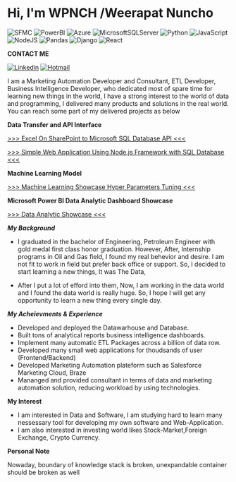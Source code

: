 # Hi, I'm WPNCH /Weerapat Nuncho 


![SFMC](https://img.shields.io/badge/Salesforce-00A1E0?style=for-the-badge&logo=Salesforce&logoColor=white) ![PowerBI](	https://img.shields.io/badge/PowerBI-F2C811?style=for-the-badge&logo=Power%20BI&logoColor=white) ![Azure](https://img.shields.io/badge/azure-%230072C6.svg?style=for-the-badge&logo=microsoftazure&logoColor=white)	![MicrosoftSQLServer](https://img.shields.io/badge/Microsoft%20SQL%20Sever-CC2927?style=for-the-badge&logo=microsoft%20sql%20server&logoColor=white) ![Python](https://img.shields.io/badge/python-3670A0?style=for-the-badge&logo=python&logoColor=ffdd54) ![JavaScript](https://img.shields.io/badge/javascript-%23323330.svg?style=for-the-badge&logo=javascript&logoColor=%23F7DF1E) ![NodeJS](https://img.shields.io/badge/node.js-6DA55F?style=for-the-badge&logo=node.js&logoColor=white) 	 ![Pandas](https://img.shields.io/badge/pandas-%23150458.svg?style=for-the-badge&logo=pandas&logoColor=white) ![Django](https://img.shields.io/badge/django-%23092E20.svg?style=for-the-badge&logo=django&logoColor=white) ![React](https://img.shields.io/badge/react-%2320232a.svg?style=for-the-badge&logo=react&logoColor=%2361DAFB)

**CONTACT ME** 

[![Linkedin](https://img.shields.io/badge/LinkedIn-0077B5?style=for-the-badge&logo=linkedin&logoColor=white)](https://www.linkedin.com/in/weerapat-nuncho-0258231b9)
[![Hotmail](https://img.shields.io/badge/Microsoft_Outlook-0078D4?style=for-the-badge&logo=microsoft-outlook&logoColor=white)](mailto:Weerapat_Nuncho@hotmail.com)



I am a Marketing Automation Developer and Consultant, ETL Developer, Business Intelligence Developer, who dedicated most of spare time for learning new things in the world, I have a strong interest to the world of data and programming, I delivered many products and solutions in the real world. You can reach some part of my delivered projects as below


**Data Transfer and API Interface**

[>>> Excel On SharePoint to Microsoft SQL Database API <<<](https://github.com/WPNCH/API-Interface-Excel-Sharepoint-to-SQL-Database)

[>>> Simple Web Application Using Node.js Framework with SQL Database <<<](https://github.com/WPNCH/NodeJS_WebApplication)


**Machine Learning Model**

[>>> Machine Learning Showcase Hyper Parameters Tuning <<<](https://github.com/WPNCH/MachineLearningPlayGround)

**Microsoft Power BI Data Analytic Dashboard Showcase**

[>>> Data Analytic Showcase <<<](https://github.com/WPNCH/BI-Analytic-Dashboard)
 


___My Background___

- I graduated in the bachelor of Engineering, Petroleum Engineer with gold medal first class honor graduation. However, After, Internship programs in Oil and Gas field,
I found my real behevior and desire. I am not fit to work in field but prefer back office or support. So, I decided to start learning a new things, It was The Data, 

- After I put a lot of efford into them, Now, I am working in the data world and I found the data world is really huge. So, I hope I will get any opportunity to learn a new thing every single day.

___My Acheievments & Experience___
- Developed and deployed the Datawarhouse and Database.
- Built tons of analytical reports business intelligence dashboards.
- Implement many automatic ETL Packages across a billion of data row.
- Developed many small web applications for thoudsands of user (Frontend/Backend)
- Developed Marketing Automation plateform such as Salesforce Marketing Cloud, Braze
- Mananged and provided consultant in terms of data and marketing automation solution, reducing workload by using technologies.

__My Interest__
- I am interested in Data and Software, I am studying hard to learn many nessessary tool for developing my own software and Web-Application.
- I am also interested in investing world likes Stock-Market,Foreign Exchange, Crypto Currency.

__Personal Note__

Nowaday, boundary of knowledge stack is broken, unexpandable container should be broken as well
<!---
WPNCH/WPNCH is a ✨ special ✨ repository because its `README.md` (this file) appears on your GitHub profile.
You can click the Preview link to take a look at your changes.
--->
